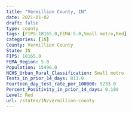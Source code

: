 ```yaml
---
title: "Vermillion County, IN"
date: 2021-01-02
draft: false
type: county
tags: [FIPS:18165.0,FEMA:5.0,Small metro,Red]
categories: [IN]
County: Vermillion County
State: IN
FIPS: 18165.0
FEMA_Region: 5.0
Population: 15498.0
NCHS_Urban_Rural_Classification: Small metro
Tests_in_prior_14_days: 811.0
Fourteen_day_test_rate_per_100000: 5233.0
Percent_Positivity_in_prior_14_days: 0.189
Level: Red
url: /states/IN/vermillion-county
---
```



